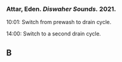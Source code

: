 ### Attar, Eden.  _Diswaher Sounds._ 2021.

10:01: Switch from prewash to drain cycle.  

14:00: Switch to a second drain cycle.  

## B


